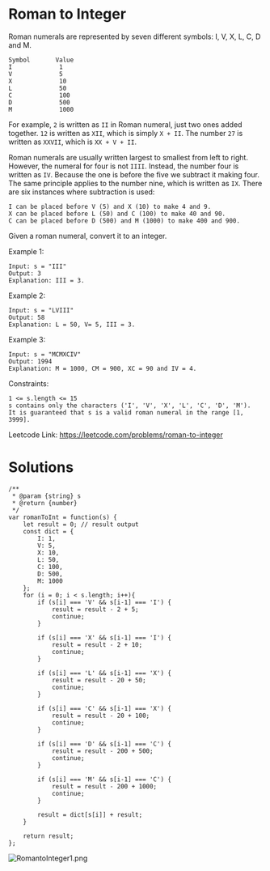 # Roman to Integer

Roman numerals are represented by seven different symbols: I, V, X, L, C, D and M.
```
Symbol       Value
I             1
V             5
X             10
L             50
C             100
D             500
M             1000
```

For example, `2` is written as `II` in Roman numeral, just two ones added together. `12` is written as `XII`, which is simply `X + II`. The number `27` is written as `XXVII`, which is `XX + V + II`.  

Roman numerals are usually written largest to smallest from left to right. However, the numeral for four is not `IIII`. Instead, the number four is written as `IV`. Because the one is before the five we subtract it making four. The same principle applies to the number nine, which is written as `IX`. There are six instances where subtraction is used:
```
I can be placed before V (5) and X (10) to make 4 and 9. 
X can be placed before L (50) and C (100) to make 40 and 90. 
C can be placed before D (500) and M (1000) to make 400 and 900.
```
Given a roman numeral, convert it to an integer.  
  
Example 1:
```
Input: s = "III"
Output: 3
Explanation: III = 3.
```
Example 2:
```
Input: s = "LVIII"
Output: 58
Explanation: L = 50, V= 5, III = 3.
```
Example 3:
```
Input: s = "MCMXCIV"
Output: 1994
Explanation: M = 1000, CM = 900, XC = 90 and IV = 4.
```

Constraints:
```
1 <= s.length <= 15
s contains only the characters ('I', 'V', 'X', 'L', 'C', 'D', 'M').
It is guaranteed that s is a valid roman numeral in the range [1, 3999].
```

Leetcode Link: https://leetcode.com/problems/roman-to-integer

# Solutions

```
/**
 * @param {string} s
 * @return {number}
 */
var romanToInt = function(s) {
    let result = 0; // result output
    const dict = {
        I: 1,
        V: 5,
        X: 10,
        L: 50,
        C: 100,
        D: 500,
        M: 1000
    };
    for (i = 0; i < s.length; i++){
        if (s[i] === 'V' && s[i-1] === 'I') {
            result = result - 2 + 5;
            continue;
        }

        if (s[i] === 'X' && s[i-1] === 'I') {
            result = result - 2 + 10;
            continue;
        }

        if (s[i] === 'L' && s[i-1] === 'X') {
            result = result - 20 + 50;
            continue;
        }

        if (s[i] === 'C' && s[i-1] === 'X') {
            result = result - 20 + 100;
            continue;
        }

        if (s[i] === 'D' && s[i-1] === 'C') {
            result = result - 200 + 500;
            continue;
        }

        if (s[i] === 'M' && s[i-1] === 'C') {
            result = result - 200 + 1000;
            continue;
        }

        result = dict[s[i]] + result; 
    }

    return result;
};
```

![RomantoInteger1.png](RomantoInteger1.png)